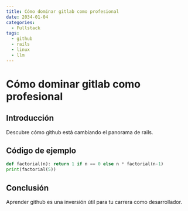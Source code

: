 ```yaml
---
title: Cómo dominar gitlab como profesional
date: 2034-01-04
categories:
  - Fullstack
tags:
  - github
  - rails
  - linux
  - llm
---
```


# Cómo dominar gitlab como profesional

## Introducción

Descubre cómo github está cambiando el panorama de rails.

## Código de ejemplo

```python
def factorial(n): return 1 if n == 0 else n * factorial(n-1)
print(factorial(5))
```

## Conclusión

Aprender github es una inversión útil para tu carrera como desarrollador.